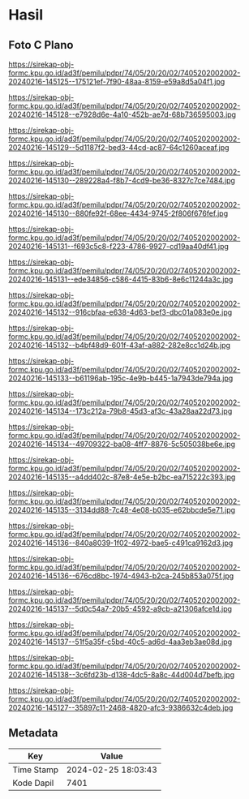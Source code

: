# Hasil

## Foto C Plano

https://sirekap-obj-formc.kpu.go.id/ad3f/pemilu/pdpr/74/05/20/20/02/7405202002002-20240216-145125--175121ef-7f90-48aa-8159-e59a8d5a04f1.jpg

https://sirekap-obj-formc.kpu.go.id/ad3f/pemilu/pdpr/74/05/20/20/02/7405202002002-20240216-145128--e7928d6e-4a10-452b-ae7d-68b736595003.jpg

https://sirekap-obj-formc.kpu.go.id/ad3f/pemilu/pdpr/74/05/20/20/02/7405202002002-20240216-145129--5d1187f2-bed3-44cd-ac87-64c1260aceaf.jpg

https://sirekap-obj-formc.kpu.go.id/ad3f/pemilu/pdpr/74/05/20/20/02/7405202002002-20240216-145130--289228a4-f8b7-4cd9-be36-8327c7ce7484.jpg

https://sirekap-obj-formc.kpu.go.id/ad3f/pemilu/pdpr/74/05/20/20/02/7405202002002-20240216-145130--880fe92f-68ee-4434-9745-2f806f676fef.jpg

https://sirekap-obj-formc.kpu.go.id/ad3f/pemilu/pdpr/74/05/20/20/02/7405202002002-20240216-145131--f693c5c8-f223-4786-9927-cd19aa40df41.jpg

https://sirekap-obj-formc.kpu.go.id/ad3f/pemilu/pdpr/74/05/20/20/02/7405202002002-20240216-145131--ede34856-c586-4415-83b6-8e6c11244a3c.jpg

https://sirekap-obj-formc.kpu.go.id/ad3f/pemilu/pdpr/74/05/20/20/02/7405202002002-20240216-145132--916cbfaa-e638-4d63-bef3-dbc01a083e0e.jpg

https://sirekap-obj-formc.kpu.go.id/ad3f/pemilu/pdpr/74/05/20/20/02/7405202002002-20240216-145132--b4bf48d9-601f-43af-a882-282e8cc1d24b.jpg

https://sirekap-obj-formc.kpu.go.id/ad3f/pemilu/pdpr/74/05/20/20/02/7405202002002-20240216-145133--b61196ab-195c-4e9b-b445-1a7943de794a.jpg

https://sirekap-obj-formc.kpu.go.id/ad3f/pemilu/pdpr/74/05/20/20/02/7405202002002-20240216-145134--173c212a-79b8-45d3-af3c-43a28aa22d73.jpg

https://sirekap-obj-formc.kpu.go.id/ad3f/pemilu/pdpr/74/05/20/20/02/7405202002002-20240216-145134--49709322-ba08-4ff7-8876-5c505038be6e.jpg

https://sirekap-obj-formc.kpu.go.id/ad3f/pemilu/pdpr/74/05/20/20/02/7405202002002-20240216-145135--a4dd402c-87e8-4e5e-b2bc-ea715222c393.jpg

https://sirekap-obj-formc.kpu.go.id/ad3f/pemilu/pdpr/74/05/20/20/02/7405202002002-20240216-145135--3134dd88-7c48-4e08-b035-e62bbcde5e71.jpg

https://sirekap-obj-formc.kpu.go.id/ad3f/pemilu/pdpr/74/05/20/20/02/7405202002002-20240216-145136--840a8039-1f02-4972-bae5-c491ca9162d3.jpg

https://sirekap-obj-formc.kpu.go.id/ad3f/pemilu/pdpr/74/05/20/20/02/7405202002002-20240216-145136--676cd8bc-1974-4943-b2ca-245b853a075f.jpg

https://sirekap-obj-formc.kpu.go.id/ad3f/pemilu/pdpr/74/05/20/20/02/7405202002002-20240216-145137--5d0c54a7-20b5-4592-a9cb-a21306afce1d.jpg

https://sirekap-obj-formc.kpu.go.id/ad3f/pemilu/pdpr/74/05/20/20/02/7405202002002-20240216-145137--51f5a35f-c5bd-40c5-ad6d-4aa3eb3ae08d.jpg

https://sirekap-obj-formc.kpu.go.id/ad3f/pemilu/pdpr/74/05/20/20/02/7405202002002-20240216-145138--3c6fd23b-d138-4dc5-8a8c-44d004d7befb.jpg

https://sirekap-obj-formc.kpu.go.id/ad3f/pemilu/pdpr/74/05/20/20/02/7405202002002-20240216-145127--35897c11-2468-4820-afc3-9386632c4deb.jpg


## Metadata

| Key        | Value               |
| ---------- | ------------------- |
| Time Stamp | 2024-02-25 18:03:43 |
| Kode Dapil | 7401                |



